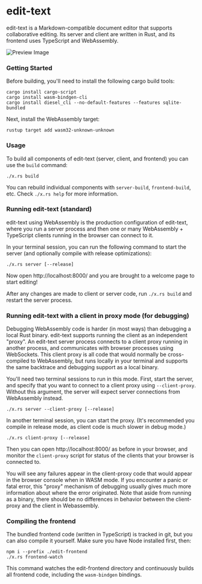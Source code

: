 # edit-text

edit-text is a Markdown-compatible document editor that supports collaborative editing. Its server and client are written in Rust, and its frontend uses TypeScript and WebAssembly.

![Preview Image](https://user-images.githubusercontent.com/80639/42796912-9f2ae852-895a-11e8-9aae-9dede91296bf.png)

### Getting Started

Before building, you'll need to install the following cargo build tools:

```
cargo install cargo-script
cargo install wasm-bindgen-cli
cargo install diesel_cli --no-default-features --features sqlite-bundled
```

Next, install the WebAssembly target:

```
rustup target add wasm32-unknown-unknown
```

<!-- Whenever the `rust-toolchain` file is updated, re-run the `rustup target add` command to fetch the latest wasm32 target. -->

### Usage

To build all components of edit-text (server, client, and frontend) you can use the `build` command:

```
./x.rs build
```

You can rebuild individual components with `server-build`, `frontend-build`, etc. Check `./x.rs help` for more information.

### Running edit-text (standard)

edit-text using WebAssembly is the production configuration of edit-text, where you run a server process and then one or many WebAssembly + TypeScript clients running in the browser can connect to it.

In your terminal session, you can run the following command to start the server (and optionally compile with release optimizations):

```
./x.rs server [--release]
```

Now open http://localhost:8000/ and you are brought to a welcome page to start editing!

After any changes are made to client or server code, run `./x.rs build` and restart the server process.

### Running edit-text with a client in proxy mode (for debugging)

Debugging WebAssembly code is harder (in most ways) than debugging a local Rust binary. edit-text supports running the client as an independent "proxy". An edit-text server process connects to a client proxy running in another process, and communicates with browser processes using WebSockets. This client proxy is all code that would normally be cross-compiled to WebAssembly, but runs locally in your terminal and supports the same backtrace and debugging support as a local binary.

You'll need two terminal sessions to run in this mode. First, start the server, and specify that you want to connect to a client proxy using `--client-proxy`. Without this argument, the server will expect server connections from WebAssembly instead.

```
./x.rs server --client-proxy [--release]
```

In another terminal session, you can start the proxy. (It's recommended you compile in release mode, as client code is much slower in debug mode.)

```
./x.rs client-proxy [--release]
```

Then you can open http://localhost:8000/ as before in your browser, and monitor the `client-proxy` script for status of the clients that your browser is connected to.

You will see any failures appear in the client-proxy code that would appear in the browser console when in WASM mode. If you encounter a panic or fatal error, this "proxy" mechanism of debugging usually gives much more information about where the error originated. Note that aside from running as a binary, there should be no differences in behavior between the client-proxy and the client in Webassembly.

### Compiling the frontend

The bundled frontend code (written in TypeScript) is tracked in git, but you can also compile it yourself. Make sure you have Node installed first, then:

```
npm i --prefix ./edit-frontend
./x.rs frontend-watch
```

This command watches the edit-frontend directory and continuously builds all frontend code, including the `wasm-bindgen` bindings.


